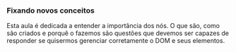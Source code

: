 ### Fixando novos conceitos 
Esta aula é dedicada a entender a importância dos nós. O que são, como são criados e porquê o fazemos são questões que devemos ser capazes de responder se quisermos gerenciar corretamente o DOM e seus elementos.


